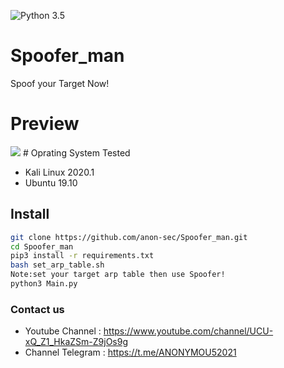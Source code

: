 ![Python 3.5](https://img.shields.io/badge/Python-3.5-yellow.svg)

# Spoofer_man
<p>Spoof your Target Now!</p>

# Preview
<img src="https://uploadpie.com/5893uQ">
# Oprating System Tested
<div class="list">
<ul>
<li>Kali Linux 2020.1</li>
<li>Ubuntu 19.10</li>
</ul>
</div>


## Install
```bash
git clone https://github.com/anon-sec/Spoofer_man.git
cd Spoofer_man
pip3 install -r requirements.txt
bash set_arp_table.sh
Note:set your target arp table then use Spoofer!
python3 Main.py 
```

### Contact us
- Youtube Channel : https://www.youtube.com/channel/UCU-xQ_Z1_HkaZSm-Z9jOs9g
- Channel Telegram : https://t.me/ANONYMOU52021

